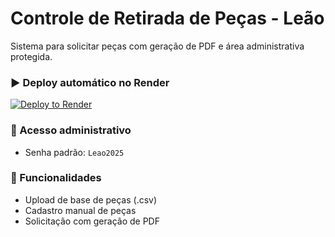 
# Controle de Retirada de Peças - Leão

Sistema para solicitar peças com geração de PDF e área administrativa protegida.

### ▶️ Deploy automático no Render
[![Deploy to Render](https://render.com/images/deploy-to-render-button.svg)](https://render.com/deploy?repo=https://github.com/(https://github.com/douggdias91/controle-retirada-pecas-leao))
### 🔐 Acesso administrativo
- Senha padrão: `Leao2025`

### 📄 Funcionalidades
- Upload de base de peças (.csv)
- Cadastro manual de peças
- Solicitação com geração de PDF
